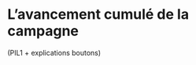 # L’avancement cumulé de la campagne 

(PIL1 + explications boutons)


<!--stackedit_data:
eyJoaXN0b3J5IjpbODk1MzcwOTE0XX0=
-->
